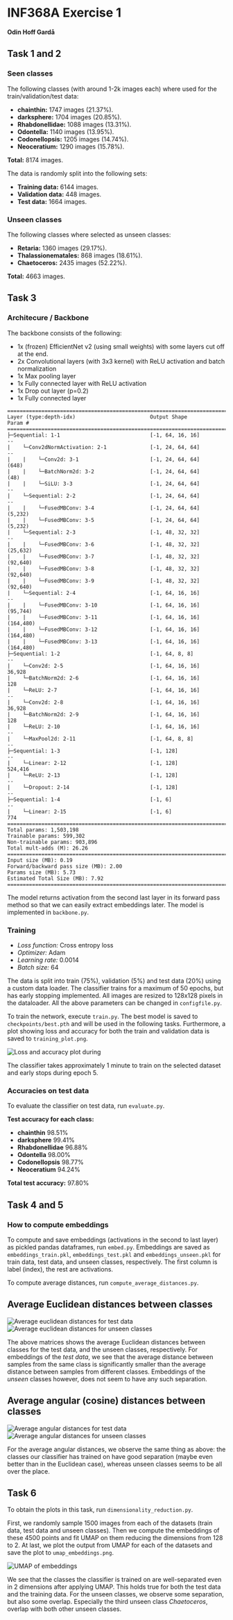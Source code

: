# INF368A Exercise 1
**Odin Hoff Gardå**

## Task 1 and 2
### Seen classes
The following classes (with around 1-2k images each) where used for the train/validation/test data:

- **chainthin:** 1747 images (21.37%). 
- **darksphere:** 1704 images (20.85%). 
- **Rhabdonellidae:** 1088 images (13.31%). 
- **Odontella:** 1140 images (13.95%). 
- **Codonellopsis:** 1205 images (14.74%). 
- **Neoceratium:** 1290 images (15.78%). 

**Total:** 8174 images. 

The data is randomly split into the following sets:

- **Training data:** 6144 images.
- **Validation data:** 448 images.
- **Test data:** 1664 images. 

### Unseen classes
The following classes where selected as unseen classes:

- **Retaria:** 1360 images (29.17%).
- **Thalassionematales:** 868 images (18.61%).
- **Chaetoceros:** 2435 images (52.22%).

**Total:** 4663 images.

## Task 3
### Architecure / Backbone
The backbone consists of the following:
- 1x (frozen) EfficientNet v2 (using small weights) with some layers cut off at the end. 
- 2x Convolutional layers (with 3x3 kernel) with ReLU activation and batch normalization
- 1x Max pooling layer
- 1x Fully connected layer with ReLU activation
- 1x Drop out layer (p=0.2)
- 1x Fully connected layer

```
===============================================================================================                                                                                                                                                                 
Layer (type:depth-idx)                        Output Shape              Param #                                                                                                                                                                                 
===============================================================================================                                                                                                                                                                 
├─Sequential: 1-1                             [-1, 64, 16, 16]          --                                                                                                                                                                                      
|    └─Conv2dNormActivation: 2-1              [-1, 24, 64, 64]          --                                                                                                                                                                                      
|    |    └─Conv2d: 3-1                       [-1, 24, 64, 64]          (648)                                                                                                                                                                                   
|    |    └─BatchNorm2d: 3-2                  [-1, 24, 64, 64]          (48)                                                                                                                                                                                    
|    |    └─SiLU: 3-3                         [-1, 24, 64, 64]          --                                                                                                                                                                                      
|    └─Sequential: 2-2                        [-1, 24, 64, 64]          --                                                                                                                                                                                      
|    |    └─FusedMBConv: 3-4                  [-1, 24, 64, 64]          (5,232)                                                                                                                                                                                 
|    |    └─FusedMBConv: 3-5                  [-1, 24, 64, 64]          (5,232)                                                                                                                                                                                 
|    └─Sequential: 2-3                        [-1, 48, 32, 32]          --                                                                                                                                                                                      
|    |    └─FusedMBConv: 3-6                  [-1, 48, 32, 32]          (25,632)                                                                                                                                                                                
|    |    └─FusedMBConv: 3-7                  [-1, 48, 32, 32]          (92,640)                                                                                                                                                                                
|    |    └─FusedMBConv: 3-8                  [-1, 48, 32, 32]          (92,640)                                                                                                                                                                                
|    |    └─FusedMBConv: 3-9                  [-1, 48, 32, 32]          (92,640)                                                                                                                                                                                
|    └─Sequential: 2-4                        [-1, 64, 16, 16]          --                                                                                                                                                                                      
|    |    └─FusedMBConv: 3-10                 [-1, 64, 16, 16]          (95,744)                                                                                                                                                                                
|    |    └─FusedMBConv: 3-11                 [-1, 64, 16, 16]          (164,480)                                                                                                                                                                               
|    |    └─FusedMBConv: 3-12                 [-1, 64, 16, 16]          (164,480)                                                                                                                                                                               
|    |    └─FusedMBConv: 3-13                 [-1, 64, 16, 16]          (164,480)                                                                                                                                                                               
├─Sequential: 1-2                             [-1, 64, 8, 8]            --                                                                                                                                                                                      
|    └─Conv2d: 2-5                            [-1, 64, 16, 16]          36,928                                                                                                                                                                                  
|    └─BatchNorm2d: 2-6                       [-1, 64, 16, 16]          128                                                                                                                                                                                     
|    └─ReLU: 2-7                              [-1, 64, 16, 16]          --                                                                                                                                                                                      
|    └─Conv2d: 2-8                            [-1, 64, 16, 16]          36,928                                                                                                                                                                                  
|    └─BatchNorm2d: 2-9                       [-1, 64, 16, 16]          128                                                                                                                                                                                     
|    └─ReLU: 2-10                             [-1, 64, 16, 16]          --                                                                                                                                                                                      
|    └─MaxPool2d: 2-11                        [-1, 64, 8, 8]            --                                                                                                                                                                                      
├─Sequential: 1-3                             [-1, 128]                 --                                                                                                                                                                                      
|    └─Linear: 2-12                           [-1, 128]                 524,416                                                                                                                                                                                 
|    └─ReLU: 2-13                             [-1, 128]                 --                                                                                                                                                                                      
|    └─Dropout: 2-14                          [-1, 128]                 --                                                                                                                                                                                      
├─Sequential: 1-4                             [-1, 6]                   --                                                                                                                                                                                      
|    └─Linear: 2-15                           [-1, 6]                   774                                                                                                                                                                                     
===============================================================================================                                                                                                                                                                 
Total params: 1,503,198                                                                                                                                                                                                                                         
Trainable params: 599,302                                                                                                                                                                                                                                       
Non-trainable params: 903,896                                                                                                                                                                                                                                   
Total mult-adds (M): 26.26        
===============================================================================================
Input size (MB): 0.19               
Forward/backward pass size (MB): 2.00
Params size (MB): 5.73     
Estimated Total Size (MB): 7.92
===============================================================================================
```

The model returns activation from the second last layer in its forward pass method so that we can easily extract embeddings later. The model is implemented in `backbone.py`. 

### Training
- *Loss function:* Cross entropy loss
- *Optimizer:* Adam
- *Learning rate:* 0.0014
- *Batch size:* 64

The data is split into train (75%), validation (5%) and test data (20%) using a custom data loader. The classifier trains for a maximum of 50 epochs, but has early stopping implemented. All images are resized to 128x128 pixels in the dataloader. All the above parameters can be changed in `configfile.py`.

To train the network, execute `train.py`. The best model is saved to `checkpoints/best.pth` and will be used in the following tasks. Furthermore, a plot showing loss and accuracy for both the train and validation data is saved to `training_plot.png`.

![Loss and accuracy plot during](training_plot.png)

The classifier takes approximately 1 minute to train on the selected dataset and early stops during epoch 5.

### Accuracies on test data
To evaluate the classifier on test data, run `evaluate.py`.

**Test accuracy for each class:**

- **chainthin** 98.51% 
- **darksphere** 99.41% 
- **Rhabdonellidae** 96.88% 
- **Odontella** 98.00% 
- **Codonellopsis** 98.77% 
- **Neoceratium** 94.24% 

**Total test accuracy:** 97.80%

## Task 4 and 5

### How to compute embeddings
To compute and save embeddings (activations in the second to last layer) as pickled pandas dataframes, run `embed.py`. Embeddings are saved as  `embeddings_train.pkl`, `embeddings_test.pkl` and `embeddings_unseen.pkl` for train data, test data, and unseen classes, respectively. The first column is label (index), the rest are activations.

To compute average distances, run `compute_average_distances.py`.

## Average Euclidean distances between classes
![Average euclidean distances for test data](average_euclidean_distances_test.png)
![Average euclidean distances for unseen classes](average_euclidean_distances_unseen.png)

The above matrices shows the average Euclidean distances between classes for the test data, and the unseen classes, respectively. For embeddings of the *test data*, we see that the average distance between samples from the same class is significantly smaller than the average distance between samples from different classes. Embeddings of the *unseen* classes however, does not seem to have any such separation.

## Average angular (cosine) distances between classes
![Average angular distances for test data](average_angular_distances_test.png)
![Average angular distances for unseen classes](average_angular_distances_unseen.png)

For the average angular distances, we observe the same thing as above: the classes our classifier has trained on have good separation (maybe even better than in the Euclidean case), whereas unseen classes seems to be all over the place.

## Task 6
To obtain the plots in this task, run `dimensionality_reduction.py`.

First, we randomly sample 1500 images from each of the datasets (train data, test data and unseen classes). Then we compute the embeddings of these 4500 points and fit UMAP on them reducing the dimensions from 128 to 2. At last, we plot the output from UMAP for each of the datasets and save the plot to `umap_embeddings.png`.

![UMAP of embeddings](umap_embeddings.png)

We see that the classes the classifier is trained on are well-separated even in 2 dimensions after applying UMAP. This holds true for both the test data and the training data. For the unseen classes, we observe some separation, but also some overlap. Especially the third unseen class *Chaetoceros*, overlap with both other unseen classes.


